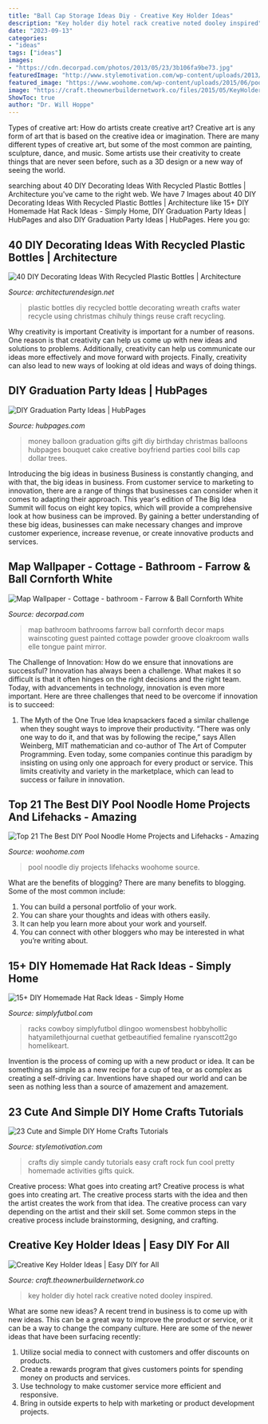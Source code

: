 ```yaml
---
title: "Ball Cap Storage Ideas Diy - Creative Key Holder Ideas"
description: "Key holder diy hotel rack creative noted dooley inspired"
date: "2023-09-13"
categories:
- "ideas"
tags: ["ideas"]
images:
- "https://cdn.decorpad.com/photos/2013/05/23/3b106fa9be73.jpg"
featuredImage: "http://www.stylemotivation.com/wp-content/uploads/2013/08/117-620x1227.jpg"
featured_image: "https://www.woohome.com/wp-content/uploads/2015/06/pool-noodle-projects-woohome-16.jpg"
image: "https://craft.theownerbuildernetwork.co/files/2015/05/KeyHolderIdeas15.jpg"
ShowToc: true
author: "Dr. Will Hoppe"
---
```



Types of creative art: How do artists create creative art?
Creative art is any form of art that is based on the creative idea or imagination. There are many different types of creative art, but some of the most common are painting, sculpture, dance, and music. Some artists use their creativity to create things that are never seen before, such as a 3D design or a new way of seeing the world.

	

		
searching about 40 DIY Decorating Ideas With Recycled Plastic Bottles | Architecture you've came to the right web. We have 7 Images about 40 DIY Decorating Ideas With Recycled Plastic Bottles | Architecture like 15+ DIY Homemade Hat Rack Ideas - Simply Home, DIY Graduation Party Ideas | HubPages and also DIY Graduation Party Ideas | HubPages. Here you go:
		
    
## 40 DIY Decorating Ideas With Recycled Plastic Bottles | Architecture

<img loading=lazy src="http://cdn.architecturendesign.net/wp-content/uploads/2014/09/DIY-Plastic-Bottles-ideas-12.jpg" onerror="this.onerror=null;this.src='https://tse3.mm.bing.net/th?id=OIP.5UhioggBWt-bzIzY_HMoaAHaH2&amp;pid=15.1';" alt="40 DIY Decorating Ideas With Recycled Plastic Bottles | Architecture">

_Source: architecturendesign.net_

>plastic bottles diy recycled bottle decorating wreath crafts water recycle using christmas chihuly things reuse craft recycling. 

	

Why creativity is important
Creativity is important for a number of reasons. One reason is that creativity can help us come up with new ideas and solutions to problems. Additionally, creativity can help us communicate our ideas more effectively and move forward with projects. Finally, creativity can also lead to new ways of looking at old ideas and ways of doing things.

    
## DIY Graduation Party Ideas | HubPages

<img loading=lazy src="https://usercontent1.hubstatic.com/12911200_f520.jpg" onerror="this.onerror=null;this.src='https://tse4.mm.bing.net/th?id=OIP.r47RUdw7PpLAZSN42hz90QHaNJ&amp;pid=15.1';" alt="DIY Graduation Party Ideas | HubPages">

_Source: hubpages.com_

>money balloon graduation gifts gift diy birthday christmas balloons hubpages bouquet cake creative boyfriend parties cool bills cap dollar trees. 

	

Introducing the big ideas in business
Business is constantly changing, and with that, the big ideas in business. From customer service to marketing to innovation, there are a range of things that businesses can consider when it comes to adapting their approach. 
This year's edition of The Big Idea Summit will focus on eight key topics, which will provide a comprehensive look at how business can be improved. By gaining a better understanding of these big ideas, businesses can make necessary changes and improve customer experience, increase revenue, or create innovative products and services.

    
## Map Wallpaper - Cottage - Bathroom - Farrow &amp; Ball Cornforth White

<img loading=lazy src="https://cdn.decorpad.com/photos/2013/05/23/3b106fa9be73.jpg" onerror="this.onerror=null;this.src='https://tse2.mm.bing.net/th?id=OIP.Vc6MM2ERG4K80VCT1n8qegAAAA&amp;pid=15.1';" alt="Map Wallpaper - Cottage - bathroom - Farrow &amp; Ball Cornforth White">

_Source: decorpad.com_

>map bathroom bathrooms farrow ball cornforth decor maps wainscoting guest painted cottage powder groove cloakroom walls elle tongue paint mirror. 

	

The Challenge of Innovation: How do we ensure that innovations are successful?
Innovation has always been a challenge. What makes it so difficult is that it often hinges on the right decisions and the right team. Today, with advancements in technology, innovation is even more important. Here are three challenges that need to be overcome if innovation is to succeed:
1. The Myth of the One True Idea
 knapsackers faced a similar challenge when they sought ways to improve their productivity. “There was only one way to do it, and that was by following the recipe,” says Allen Weinberg, MIT mathematician and co-author of The Art of Computer Programming. Even today, some companies continue this paradigm by insisting on using only one approach for every product or service. This limits creativity and variety in the marketplace, which can lead to success or failure in innovation.


    
## Top 21 The Best DIY Pool Noodle Home Projects And Lifehacks - Amazing

<img loading=lazy src="https://www.woohome.com/wp-content/uploads/2015/06/pool-noodle-projects-woohome-16.jpg" onerror="this.onerror=null;this.src='https://tse3.mm.bing.net/th?id=OIP.sduZx0cEz_joTZbR5sjo0wHaJ4&amp;pid=15.1';" alt="Top 21 The Best DIY Pool Noodle Home Projects and Lifehacks - Amazing">

_Source: woohome.com_

>pool noodle diy projects lifehacks woohome source. 

	

What are the benefits of blogging?
There are many benefits to blogging. Some of the most common include: 
1. You can build a personal portfolio of your work. 
2. You can share your thoughts and ideas with others easily. 
3. It can help you learn more about your work and yourself. 
4. You can connect with other bloggers who may be interested in what you’re writing about. 

    
## 15+ DIY Homemade Hat Rack Ideas - Simply Home

<img loading=lazy src="https://simplyfutbol.com/wp-content/uploads/2017/10/word-image-71.png" onerror="this.onerror=null;this.src='https://tse3.mm.bing.net/th?id=OIP.yybuFgScwbbnQqXT3JyDDgHaMM&amp;pid=15.1';" alt="15+ DIY Homemade Hat Rack Ideas - Simply Home">

_Source: simplyfutbol.com_

>racks cowboy simplyfutbol dlingoo womensbest hobbyhollic hatyamilethjournal cuethat getbeautified femaline ryanscott2go homelikeart. 

	

Invention is the process of coming up with a new product or idea. It can be something as simple as a new recipe for a cup of tea, or as complex as creating a self-driving car. Inventions have shaped our world and can be seen as nothing less than a source of amazement and amazement.

    
## 23 Cute And Simple DIY Home Crafts Tutorials

<img loading=lazy src="http://www.stylemotivation.com/wp-content/uploads/2013/08/117-620x1227.jpg" onerror="this.onerror=null;this.src='https://tse3.mm.bing.net/th?id=OIP.Y2vgUR7vgPyzeGNOYRzTsAHaOq&amp;pid=15.1';" alt="23 Cute and Simple DIY Home Crafts Tutorials">

_Source: stylemotivation.com_

>crafts diy simple candy tutorials easy craft rock fun cool pretty homemade activities gifts quick. 

	

Creative process: What goes into creating art?
Creative process is what goes into creating art. The creative process starts with the idea and then the artist creates the work from that idea. The creative process can vary depending on the artist and their skill set. Some common steps in the creative process include brainstorming, designing, and crafting.

    
## Creative Key Holder Ideas | Easy DIY For All

<img loading=lazy src="https://craft.theownerbuildernetwork.co/files/2015/05/KeyHolderIdeas15.jpg" onerror="this.onerror=null;this.src='https://tse4.mm.bing.net/th?id=OIP.ukzEPJzPTrojwnNvaZJASQHaJV&amp;pid=15.1';" alt="Creative Key Holder Ideas | Easy DIY for All">

_Source: craft.theownerbuildernetwork.co_

>key holder diy hotel rack creative noted dooley inspired. 

	

What are some new ideas?
A recent trend in business is to come up with new ideas. This can be a great way to improve the product or service, or it can be a way to change the company culture. Here are some of the newer ideas that have been surfacing recently: 
1. Utilize social media to connect with customers and offer discounts on products.
2. Create a rewards program that gives customers points for spending money on products and services. 
3. Use technology to make customer service more efficient and responsive. 
4. Bring in outside experts to help with marketing or product development projects.

